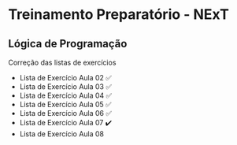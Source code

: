 # Treinamento Preparatório - NExT

## Lógica de Programação
Correção das listas de exercícios

- Lista de Exercício Aula 02 ✅
- Lista de Exercício Aula 03 ✅
- Lista de Exercício Aula 04 ✅
- Lista de Exercício Aula 05 ✅
- Lista de Exercício Aula 06 ✅
- Lista de Exercício Aula 07 ✔️
- Lista de Exercício Aula 08 
